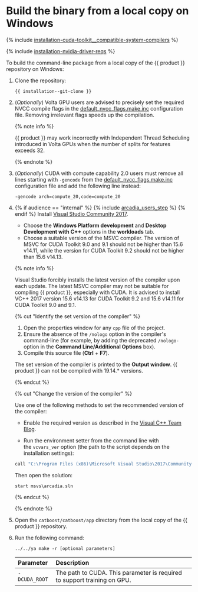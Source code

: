 # Build the binary from a local copy on Windows

{% include [installation-cuda-toolkit__compatible-system-compilers](../_includes/work_src/reusage-code-examples/cuda-toolkit__compatible-system-compilers.md) %}


{% include [installation-nvidia-driver-reqs](../_includes/work_src/reusage-code-examples/nvidia-driver-reqs.md) %}


To build the command-line package from a local copy of the {{ product }} repository on Windows:
1. Clone the repository:

    ```no-highlight
    {{ installation--git-clone }}
    ```

1. (_Optionally_) Volta GPU users are advised to precisely set the required NVCC compile flags in the [default_nvcc_flags.make.inc](https://github.com/catboost/catboost/blob/master/catboost/cuda/cuda_lib/default_nvcc_flags.make.inc) configuration file. Removing irrelevant flags speeds up the compilation.

    {% note info %}

    {{ product }} may work incorrectly with Independent Thread Scheduling introduced in Volta GPUs when the number of splits for features exceeds 32.

    {% endnote %}

1. (_Optionally_) CUDA with compute capability 2.0 users must remove all lines starting with `-gencode` from the [default_nvcc_flags.make.inc](https://github.com/catboost/catboost/blob/master/catboost/cuda/cuda_lib/default_nvcc_flags.make.inc) configuration file and add the following line instead:
    ```no-highlight
    -gencode arch=compute_20,code=compute_20
    ```

1. {% if audience == "internal" %} {% include [arcadia_users_step](../yandex_specific/_includes/arcadia_users_step.md) %} {% endif %} Install [Visual Studio Community 2017](https://www.visualstudio.com/downloads/#build-tools-for-visual-studio-2017).

    - Choose the **Windows Platform development** and **Desktop Development with C++** options in the **workloads** tab.
    - Choose a suitable version of the MSVC compiler. The version of MSVC for CUDA Toolkit 9.0 and 9.1 should not be higher than 15.6 v14.11, while the version for CUDA Toolkit 9.2 should not be higher than 15.6 v14.13.

    {% note info %}

    Visual Studio forcibly installs the latest version of the compiler upon each update. The latest MSVC compiler may not be suitable for compiling {{ product }}, especially with CUDA. It is advised to install VC++ 2017 version 15.6 v14.13 for CUDA Toolkit 9.2 and 15.6 v14.11 for CUDA Toolkit 9.0 and 9.1.

    {% cut "Identify the set version of the compiler" %}


    1. Open the properties window for any `cpp` file of the project.
    1. Ensure the absence of the `/nologo` option in the compiler's command-line (for example, by adding the deprecated `/nologo-` option in the **Command Line/Additional Options** box).
    1. Compile this source file (**Ctrl** + **F7**).

    The set version of the compiler is printed to the **Output window**. {{ product }} can not be compiled with 19.14.* versions.

    {% endcut %}

    {% cut "Change the version of the compiler" %}

    Use one of the following methods to set the recommended version of the compiler:
    - Enable the required version as described in the [Visual C++ Team Blog](https://blogs.msdn.microsoft.com/vcblog/2017/11/15/side-by-side-minor-version-msvc-toolsets-in-visual-studio-2017/).

    - Run the environment setter from the command line with the `vcvars_ver` option (the path to the script depends on the installation settings):

    ```bash
    call "C:\Program Files (x86)\Microsoft Visual Studio\2017\Community\VC\Auxiliary\Build\vcvars64.bat" -vcvars_ver=14.13
    ```

    Then open the solution:
    ```no-highlight
    start msvs\arcadia.sln
    ```
    {% endcut %}

    {% endnote %}

1. Open the `catboost/catboost/app` directory from the local copy of the {{ product }} repository.

1. Run the following command:

    ```no-highlight
    ../../ya make -r [optional parameters]
    ```

    Parameter | Description
    :--- | :---
    `-DCUDA_ROOT` | The path to CUDA. This parameter is required to support training on GPU.
